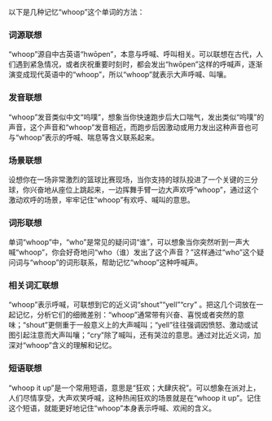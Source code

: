 以下是几种记忆“whoop”这个单词的方法：

### 词源联想
“whoop”源自中古英语“hwōpen”，本意与呼喊、呼叫相关。可以联想在古代，人们遇到紧急情况，或者庆祝重要时刻时，都会发出“hwōpen”这样的呼喊声，逐渐演变成现代英语中的“whoop”，所以“whoop”就表示大声呼喊、叫嚷。 

### 发音联想
“whoop”发音类似中文“呜噗”，想象当你快速跑步后大口喘气，发出类似“呜噗”的声音，这个声音和“whoop”发音相近，而跑步后因激动或用力发出这种声音也可与“whoop”表示的呼喊、喘息等含义联系起来。 

### 场景联想
设想你在一场非常激烈的篮球比赛现场，当你支持的球队投进了一个关键的三分球，你兴奋地从座位上跳起来，一边挥舞手臂一边大声欢呼“whoop”，通过这个激动欢呼的场景，牢牢记住“whoop”有欢呼、喊叫的意思。 

### 词形联想
单词“whoop”中，“who”是常见的疑问词“谁”，可以想象当你突然听到一声大喊“whoop”，你会好奇地问“who（谁）发出了这个声音？”这样通过“who”这个疑问词与“whoop”的词形联系，帮助记忆“whoop”这种呼喊声。 

### 相关词汇联想
“whoop”表示呼喊，可联想到它的近义词“shout”“yell”“cry” 。把这几个词放在一起记忆，分析它们的细微差别：“whoop”通常带有兴奋、喜悦或者突然的意味；“shout”更侧重于一般意义上的大声喊叫；“yell”往往强调因愤怒、激动或试图引起注意而大声叫嚷；“cry”除了喊叫，还有哭泣的意思。通过对比近义词，加深对“whoop”含义的理解和记忆。 

### 短语联想
“whoop it up”是一个常用短语，意思是“狂欢；大肆庆祝”。可以想象在派对上，人们尽情享受，大声欢笑呼喊，这种热闹狂欢的场景就是在“whoop it up”。记住这个短语，就能更好地记住“whoop”本身表示呼喊、欢闹的含义。 